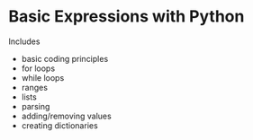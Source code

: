 # **Basic Expressions with Python**

Includes 
- basic coding principles
- for loops
- while loops
- ranges
- lists
- parsing
- adding/removing values
- creating dictionaries
